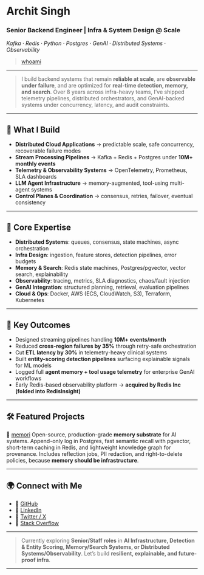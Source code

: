# Archit Singh

### Senior Backend Engineer | Infra & System Design @ Scale

*Kafka · Redis · Python · Postgres · GenAI · Distributed Systems · Observability*

> [whoami](https://archit15singh.github.io/posts/2022-01-01-who-am-i/)

---

> I build backend systems that remain **reliable at scale**, are **observable under failure**, and are optimized for **real-time detection, memory, and search**.
> Over 8 years across infra-heavy teams, I’ve shipped telemetry pipelines, distributed orchestrators, and GenAI-backed systems under concurrency, latency, and audit constraints.

---

## 🔩 What I Build

* **Distributed Cloud Applications** → predictable scale, safe concurrency, recoverable failure modes
* **Stream Processing Pipelines** → Kafka + Redis + Postgres under **10M+ monthly events**
* **Telemetry & Observability Systems** → OpenTelemetry, Prometheus, SLA dashboards
* **LLM Agent Infrastructure** → memory-augmented, tool-using multi-agent systems
* **Control Planes & Coordination** → consensus, retries, failover, eventual consistency

---

## 🧠 Core Expertise

* **Distributed Systems**: queues, consensus, state machines, async orchestration
* **Infra Design**: ingestion, feature stores, detection pipelines, error budgets
* **Memory & Search**: Redis state machines, Postgres/pgvector, vector search, explainability
* **Observability**: tracing, metrics, SLA diagnostics, chaos/fault injection
* **GenAI Integration**: structured planning, retrieval, evaluation pipelines
* **Cloud & Ops**: Docker, AWS (ECS, CloudWatch, S3), Terraform, Kubernetes

---

## 🚀 Key Outcomes

* Designed streaming pipelines handling **10M+ events/month**
* Reduced **cross-region failures by 35%** through retry-safe orchestration
* Cut **ETL latency by 30%** in telemetry-heavy clinical systems
* Built **entity-scoring detection pipelines** surfacing explainable signals for ML models
* Logged full **agent memory + tool usage telemetry** for enterprise GenAI workflows
* Early Redis-based observability platform → **acquired by Redis Inc (folded into RedisInsight)**

---

## 🛠️ Featured Projects

🧠 [memori](https://github.com/archit15singh/memori)
Open-source, production-grade **memory substrate** for AI systems. Append-only log in Postgres, fast semantic recall with pgvector, short-term caching in Redis, and lightweight knowledge graph for provenance. Includes reflection jobs, PII redaction, and right-to-delete policies, because **memory should be infrastructure**.

---

## 🌍 Connect with Me

* 🔗 [GitHub](https://github.com/archit15singh)
* 💼 [LinkedIn](https://www.linkedin.com/in/archit15singh/)
* 💬 [Twitter / X](https://x.com/archit_singh15)
* 🧠 [Stack Overflow](https://stackoverflow.com/users/6245870/archit-singh)

---

> Currently exploring **Senior/Staff roles** in **AI Infrastructure, Detection & Entity Scoring, Memory/Search Systems, or Distributed Systems/Observability**.
> Let’s build **resilient, explainable, and future-proof infra**.

---

